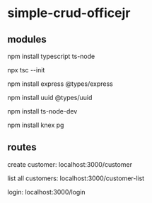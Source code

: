 # simple-crud-officejr

## modules

npm install typescript ts-node

npx tsc --init

npm install express @types/express

npm install uuid @types/uuid

npm install ts-node-dev

npm install knex pg

## routes

create customer: localhost:3000/customer

list all customers: localhost:3000/customer-list

login: localhost:3000/login
